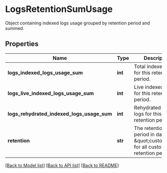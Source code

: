 # LogsRetentionSumUsage

Object containing indexed logs usage grouped by retention period and summed.

## Properties

| Name                                       | Type    | Description                                                                            | Notes      |
| ------------------------------------------ | ------- | -------------------------------------------------------------------------------------- | ---------- |
| **logs_indexed_logs_usage_sum**            | **int** | Total indexed logs for this retention period.                                          | [optional] |
| **logs_live_indexed_logs_usage_sum**       | **int** | Live indexed logs for this retention period.                                           | [optional] |
| **logs_rehydrated_indexed_logs_usage_sum** | **int** | Rehydrated indexed logs for this retention period.                                     | [optional] |
| **retention**                              | **str** | The retention period in days or \&quot;custom\&quot; for all custom retention periods. | [optional] |

[[Back to Model list]](README.md#documentation-for-models) [[Back to API list]](README.md#documentation-for-api-endpoints) [[Back to README]](README.md)
